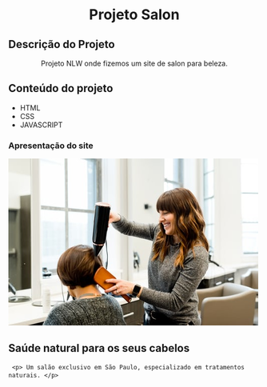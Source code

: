 <h1 align="center">Projeto Salon</h1>

## Descrição do Projeto

<p align="center">Projeto NLW onde fizemos um site de salon para beleza.</p>

<h2>Conteúdo do projeto</h2>

<ul>
  <li>HTML</li>
  <li>CSS</li>
  <li>JAVASCRIPT</li>
</ul>

<h3>Apresentação do site</h3>

 <img src="Assets/fotos/44.jpg" alt="Mulher sorrindo penteando outra mulher"/>
 
 <div class="text">
   <h2 class="title">Saúde natural para os seus cabelos</h2>
  
     <p> Um salão exclusivo em São Paulo, especializado em tratamentos naturais. </p>
            
  </div>
  
  
      

          
